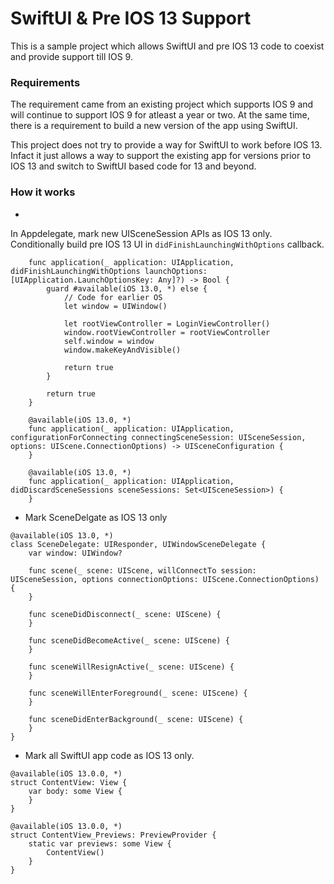 # SwiftUI & Pre IOS 13 Support

This is a sample project which allows SwiftUI and pre IOS 13 code to coexist and provide support till IOS 9.

### Requirements

The requirement came from an existing project which supports IOS 9 and will continue to support IOS 9 for atleast a year or two. At the same time, there is a requirement to build a new version of the app using SwiftUI.

This project does not try to provide a way for SwiftUI to work before IOS 13. Infact it just allows a way to support the existing app for versions prior to IOS 13 and switch to SwiftUI based code for 13 and beyond.

### How it works

* 
In Appdelegate, mark new UISceneSession APIs as IOS 13 only. Conditionally build pre IOS 13 UI in `didFinishLaunchingWithOptions` callback.

```
    func application(_ application: UIApplication, didFinishLaunchingWithOptions launchOptions: [UIApplication.LaunchOptionsKey: Any]?) -> Bool {
        guard #available(iOS 13.0, *) else {
            // Code for earlier OS
            let window = UIWindow()

            let rootViewController = LoginViewController()
            window.rootViewController = rootViewController
            self.window = window
            window.makeKeyAndVisible()

            return true
        }

        return true
    }

    @available(iOS 13.0, *)
    func application(_ application: UIApplication, configurationForConnecting connectingSceneSession: UISceneSession, options: UIScene.ConnectionOptions) -> UISceneConfiguration {
    }

    @available(iOS 13.0, *)
    func application(_ application: UIApplication, didDiscardSceneSessions sceneSessions: Set<UISceneSession>) {
    }

```
* Mark SceneDelgate as IOS 13 only

```
@available(iOS 13.0, *)
class SceneDelegate: UIResponder, UIWindowSceneDelegate {
    var window: UIWindow?

    func scene(_ scene: UIScene, willConnectTo session: UISceneSession, options connectionOptions: UIScene.ConnectionOptions) {
    }

    func sceneDidDisconnect(_ scene: UIScene) {
    }

    func sceneDidBecomeActive(_ scene: UIScene) {
    }

    func sceneWillResignActive(_ scene: UIScene) {
    }

    func sceneWillEnterForeground(_ scene: UIScene) {
    }

    func sceneDidEnterBackground(_ scene: UIScene) {
    }
}
```

* Mark all SwiftUI app code as IOS 13 only.

```
@available(iOS 13.0.0, *)
struct ContentView: View {
    var body: some View {
    }
}

@available(iOS 13.0.0, *)
struct ContentView_Previews: PreviewProvider {
    static var previews: some View {
        ContentView()
    }
}
```
